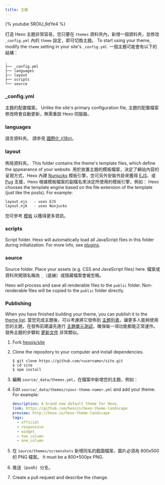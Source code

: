 ```yaml
---
title: 主題
---
```


{% youtube 5ROIU_9dYe4 %}

打造 Hexo 主題非常容易，您只要在 `themes` 資料夾內，新增一個資料夾，並修改 `_config.yml` 內的 `theme` 設定，即可切換主題。 To start using your theme, modify the `theme` setting in your site's `_config.yml`. 一個主題可能會有以下的結構：

```plain
.
├── _config.yml
├── languages
├── layout
├── scripts
└── source
```

### \_config.yml

主題的配置檔案。 Unlike the site's primary configuration file, 主題的配置檔案修改時會自動更新，無需重啟 Hexo 伺服器。

### languages

語言資料夾。 請參見 [國際化 (i18n)](internationalization.html)。

### layout

佈局資料夾。 This folder contains the theme's template files, which define the appearance of your website. 用於放置主題的模板檔案，決定了網站內容的呈現方式，Hexo 內建 [Nunjucks][] 模板引擎，您可另外安裝外掛來獲得 [EJS][]、或 [Pug][] 支援，Hexo 根據模板檔案的副檔名來決定所使用的模板引擎，例如： Hexo chooses the template engine based on the file extension of the template (just like the posts). For example:

```plain
layout.ejs   - uses EJS
layout.njk   - uses Nunjucks
```

您可參考 [模板](templates.html) 以獲得更多資訊。

### scripts

Script folder. Hexo will automatically load all JavaScript files in this folder during initialization. For more info, see [plugins](plugins.html).

### source

Source folder. Place your assets (e.g. CSS and JavaScript files) here. 檔案或資料夾開頭名稱為 `_`（底線）或隱藏檔案會被忽略。

Hexo will process and save all renderable files to the `public` folder. Non-renderable files will be copied to the `public` folder directly.

### Publishing

When you have finished building your theme, you can publish it to the [theme list](/themes). 當您完成主題後，可以考慮將它發佈到 [主題列表](/themes)，讓更多人能夠使用您的主題，在發佈前建議先進行 [主題單元測試](https://github.com/hexojs/hexo-theme-unit-test)，確保每一項功能都能正常運作。 發佈主題的步驟和 [更新文件](contributing.html#更新文件) 非常類似。

1. Fork [hexojs/site][]
2. Clone the repository to your computer and install dependencies.

   ```shell
   $ git clone https://github.com/<username>/site.git
   $ cd site
   $ npm install
   ```

3. 編輯 `source/_data/themes.yml`，在檔案中新增您的主題，例如：

4. Edit `source/_data/themes/<your-theme-name>.yml` and add your theme. For example:

   ```yaml
   description: A brand new default theme for Hexo.
   link: https://github.com/hexojs/hexo-theme-landscape
   preview: http://hexo.io/hexo-theme-landscape
   tags:
     - official
     - responsive
     - widget
     - two_column
     - one_column
   ```

5. 在 `source/themes/screenshots` 新增同名的截圖檔案，圖片必須為 800x500 的 PNG 檔案。 It must be a 800\*500px PNG.
6. 推送（push）分支。
7. Create a pull request and describe the change.

[EJS]: https://github.com/hexojs/hexo-renderer-ejs
[Pug]: https://github.com/hexojs/hexo-renderer-pug
[hexojs/site]: https://github.com/hexojs/site
[Nunjucks]: https://mozilla.github.io/nunjucks/
